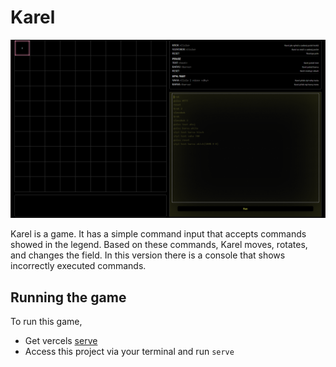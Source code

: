 # Karel

![Image of the game included in the files](preview.png)

Karel is a game. It has a simple command input that accepts commands showed in the legend. Based on these commands, Karel moves, rotates, and changes the field. In this version there is a console that shows incorrectly executed commands.

## Running the game

To run this game,

-   Get vercels [serve](https://www.npmjs.com/package/serve)
-   Access this project via your terminal and run `serve`
